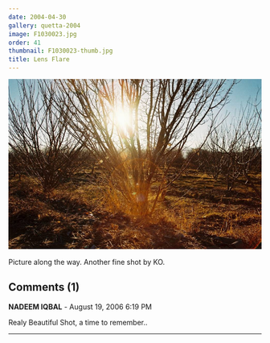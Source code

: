 ```yaml
---
date: 2004-04-30
gallery: quetta-2004
image: F1030023.jpg
order: 41
thumbnail: F1030023-thumb.jpg
title: Lens Flare
---
```


![Lens Flare](./F1030023.jpg)

Picture along the way. Another fine shot by KO.

<div id="comments">

## Comments (1)

**NADEEM IQBAL** - August 19, 2006  6:19 PM

Realy Beautiful Shot, a time to remember..

---

</div>